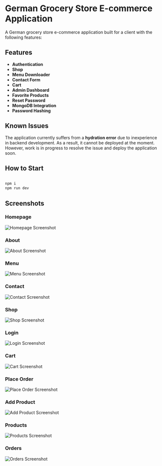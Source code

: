 # German Grocery Store E-commerce Application

A German grocery store e-commerce application built for a client with the following features:

## Features

- **Authentication**
- **Shop**
- **Menu Downloader**
- **Contact Form**
- **Cart**
- **Admin Dashboard**
- **Favorite Products**
- **Reset Password**
- **MongoDB Integration**
- **Password Hashing**

## Known Issues

The application currently suffers from a **hydration error** due to inexperience in backend development. As a result, it cannot be deployed at the moment. However, work is in progress to resolve the issue and deploy the application soon.

## How to Start

```bash

npm i
npm run dev

```

## Screenshots

### Homepage

![Homepage Screenshot](./assets/home.png "Homepage")

### About

![About Screenshot](./assets/about.png "About")

### Menu

![Menu Screenshot](./assets/menu.png "Menu")

### Contact

![Contact Screenshot](./assets/contact.png "Contact")

### Shop

![Shop Screenshot](./assets/shop.png "Shop")

### Login

![Login Screenshot](./assets/login.png "Login")

### Cart

![Cart Screenshot](./assets/cart.png "Cart")

### Place Order

![Place Order Screenshot](./assets/placeOrder.png "Place Order")

### Add Product

![Add Product Screenshot](./assets/addProd.png "Add Product")

### Products

![Products Screenshot](./assets/products.png "Products")

### Orders

![Orders Screenshot](./assets/orders.png "Orders")
